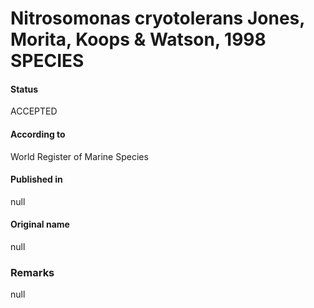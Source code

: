 # Nitrosomonas cryotolerans Jones, Morita, Koops & Watson, 1998 SPECIES

#### Status
ACCEPTED

#### According to
World Register of Marine Species

#### Published in
null

#### Original name
null

### Remarks
null